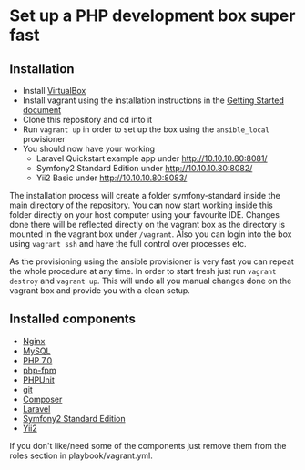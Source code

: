 Set up a PHP development box super fast
=======================================

Installation
------------

* Install [VirtualBox](https://www.virtualbox.org/)
* Install vagrant using the installation instructions in the [Getting Started document](https://www.vagrantup.com/docs/getting-started/)
* Clone this repository and cd into it
* Run ```vagrant up``` in order to set up the box using the ```ansible_local``` provisioner
* You should now have your working
    * Laravel Quickstart example app under http://10.10.10.80:8081/
    * Symfony2 Standard Edition under http://10.10.10.80:8082/
    * Yii2 Basic under http://10.10.10.80:8083/

The installation process will create a folder symfony-standard inside 
the main directory of the repository. You can now start working inside 
this folder directly on your host computer using your favourite IDE. 
Changes done there will be reflected directly on the vagrant box as the 
directory is mounted in the vagrant box under ```/vagrant```. Also you 
can login into the box using ```vagrant ssh``` and have the full control 
over processes etc.

As the provisioning using the ansible provisioner is very fast you can 
repeat the whole procedure at any time. In order to start fresh just run
```vagrant destroy``` and ```vagrant up```. This will undo all you manual 
changes done on the vagrant box and provide you with a clean setup.

Installed components
--------------------

* [Nginx](http://nginx.org)
* [MySQL](http://dev.mysql.com/downloads/mysql/)
* [PHP 7.0](http://www.php.net/)
* [php-fpm](http://php-fpm.org)
* [PHPUnit](https://phpunit.de/)
* [git](http://git-scm.com/)
* [Composer](https://getcomposer.org/)
* [Laravel](https://laravel.com/)
* [Symfony2 Standard Edition](https://github.com/symfony/symfony-standard)
* [Yii2](http://www.yiiframework.com/)

If you don't like/need some of the components just remove them from the roles section in playbook/vagrant.yml.
